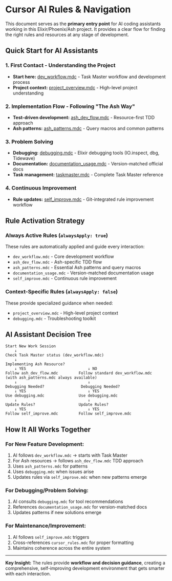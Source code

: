 # Cursor AI Rules & Navigation

This document serves as the **primary entry point** for AI coding assistants working in this Elixir/Phoenix/Ash project. It provides a clear flow for finding the right rules and resources at any stage of development.

## Quick Start for AI Assistants

### 1. **First Contact** - Understanding the Project
- **Start here:** [dev_workflow.mdc](dev_workflow.mdc) - Task Master workflow and development process
- **Project context:** [project_overview.mdc](project_overview.mdc) - High-level project understanding  

### 2. **Implementation Flow** - Following "The Ash Way"
- **Test-driven development:** [ash_dev_flow.mdc](ash_dev_flow.mdc) - Resource-first TDD approach
- **Ash patterns:** [ash_patterns.mdc](ash_patterns.mdc) - Query macros and common patterns

### 3. **Problem Solving**
- **Debugging:** [debugging.mdc](debugging.mdc) - Elixir debugging tools (IO.inspect, dbg, Tidewave)
- **Documentation:** [documentation_usage.mdc](documentation_usage.mdc) - Version-matched official docs
- **Task management:** [taskmaster.mdc](taskmaster.mdc) - Complete Task Master reference

### 4. **Continuous Improvement**
- **Rule updates:** [self_improve.mdc](self_improve.mdc) - Git-integrated rule improvement workflow

## Rule Activation Strategy

### Always Active Rules (`alwaysApply: true`)
These rules are automatically applied and guide every interaction:
- `dev_workflow.mdc` - Core development workflow
- `ash_dev_flow.mdc` - Ash-specific TDD flow
- `ash_patterns.mdc` - Essential Ash patterns and query macros
- `documentation_usage.mdc` - Version-matched documentation usage
- `self_improve.mdc` - Continuous rule improvement

### Context-Specific Rules (`alwaysApply: false`)
These provide specialized guidance when needed:
- `project_overview.mdc` - High-level project context
- `debugging.mdc` - Troubleshooting toolkit

## AI Assistant Decision Tree

```
Start New Work Session
    ↓
Check Task Master status (dev_workflow.mdc)
    ↓
Implementing Ash Resource?
    ↓ YES                           ↓ NO
Follow ash_dev_flow.mdc         Follow standard dev_workflow.mdc
(with ash_patterns.mdc always available)
    ↓                               ↓
Debugging Needed?                Debugging Needed?
    ↓ YES                           ↓ YES
Use debugging.mdc               Use debugging.mdc
    ↓                               ↓
Update Rules?                   Update Rules?
    ↓ YES                           ↓ YES
Follow self_improve.mdc         Follow self_improve.mdc
```

## How It All Works Together

### For New Feature Development:
1. AI follows `dev_workflow.mdc` → starts with Task Master
2. For Ash resources → follows `ash_dev_flow.mdc` TDD approach
3. Uses `ash_patterns.mdc` for patterns
4. Uses `debugging.mdc` when issues arise
5. Updates rules via `self_improve.mdc` when new patterns emerge

### For Debugging/Problem Solving:
1. AI consults `debugging.mdc` for tool recommendations
2. References `documentation_usage.mdc` for version-matched docs
3. Updates patterns if new solutions emerge

### For Maintenance/Improvement:
1. AI follows `self_improve.mdc` triggers
2. Cross-references `cursor_rules.mdc` for proper formatting
3. Maintains coherence across the entire system

---

**Key Insight:** The rules provide **workflow and decision guidance**, creating a comprehensive, self-improving development environment that gets smarter with each interaction. 